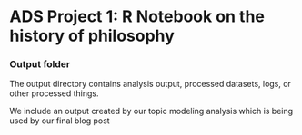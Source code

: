 # ADS Project 1:  R Notebook on the history of philosophy

### Output folder

The output directory contains analysis output, processed datasets, logs, or other processed things.

We include an output created by our topic modeling analysis which is being used by our final blog post

